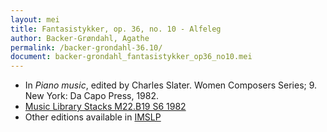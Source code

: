 ```yaml
---
layout: mei
title: Fantasistykker, op. 36, no. 10 - Alfeleg
author: Backer-Grøndahl, Agathe
permalink: /backer-grondahl-36.10/
document: backer-grondahl_fantasistykker_op36_no10.mei
---
```


- In *Piano music*, edited by Charles Slater. Women Composers Series; 9. New York: Da Capo Press, 1982.
- <a href="https://tufts-primo.hosted.exlibrisgroup.com/permalink/f/14dinuo/01TUN_ALMA2185674780003851" target="_blank">Music Library Stacks M22.B19 S6 1982</a>
- Other editions available in <a href="https://imslp.org/wiki/10_Fantasistykker%2C_Op.36_(Backer-Gr%C3%B8ndahl%2C_Agathe)" target="_blank">IMSLP</a>
